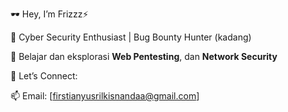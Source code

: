 🕶️ Hey, I’m Frizzz⚡

🧠 Cyber Security Enthusiast | Bug Bounty Hunter (kadang)

🧠 Belajar dan eksplorasi **Web Pentesting**, dan **Network Security**

📡 Let’s Connect:

  📫 Email: [firstianyusrilkisnandaa@gmail.com]

